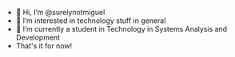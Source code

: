 - 👋 Hi, I’m @surelynotmiguel
- 👀 I’m interested in technology stuff in general
- 🌱 I’m currently a student in Technology in Systems Analysis and Development
- That's it for now!
<!--- 💞️ I’m looking to collaborate on ...
- 📫 How to reach me ... --->

<!---
surelynotmiguel/surelynotmiguel is a ✨ special ✨ repository because its `README.md` (this file) appears on your GitHub profile.
You can click the Preview link to take a look at your changes.
--->
